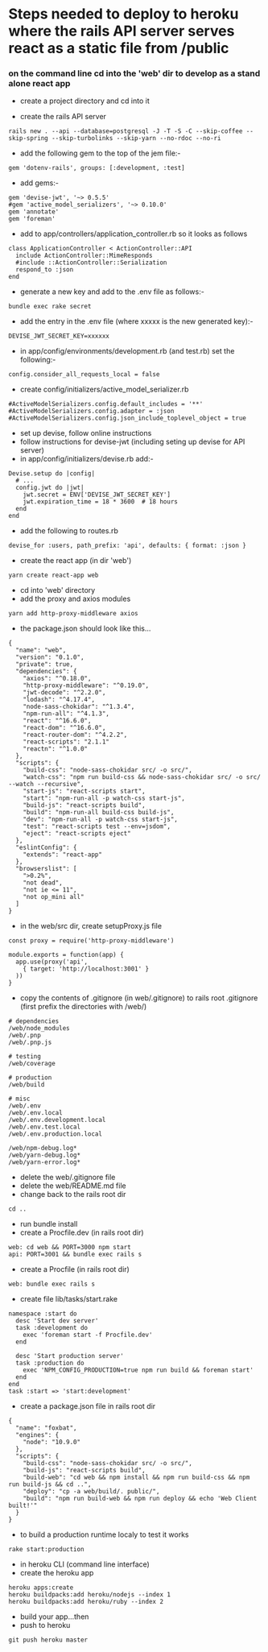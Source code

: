 # Steps needed to deploy to heroku where the rails API server serves react as a static file from /public

### on the command line cd into the 'web' dir to develop as a stand alone react app 

- create a project directory and cd into it

- create the rails API server
```
rails new . --api --database=postgresql -J -T -S -C --skip-coffee --skip-spring --skip-turbolinks --skip-yarn --no-rdoc --no-ri
```
- add the following gem to the top of the jem file:-
```
gem 'dotenv-rails', groups: [:development, :test]
```
- add gems:-
```
gem 'devise-jwt', '~> 0.5.5'
#gem 'active_model_serializers', '~> 0.10.0'
gem 'annotate'
gem 'foreman'
```
- add to app/controllers/application_controller.rb so it looks as follows
```
class ApplicationController < ActionController::API
  include ActionController::MimeResponds
  #include ::ActionController::Serialization
  respond_to :json
end
```
- generate a new key and add to the .env file as follows:-
```
bundle exec rake secret
```
- add the entry in the .env file (where xxxxx is the new generated key):-
```
DEVISE_JWT_SECRET_KEY=xxxxxx
```
- in app/config/environments/development.rb (and test.rb) set the following:-
```
config.consider_all_requests_local = false
```
- create config/initializers/active_model_serializer.rb
```
#ActiveModelSerializers.config.default_includes = '**'
#ActiveModelSerializers.config.adapter = :json
#ActiveModelSerializers.config.json_include_toplevel_object = true
```
- set up devise, follow online instructions
- follow instructions for devise-jwt (including seting up devise for API server)
- in app/config/initializers/devise.rb add:-
```
Devise.setup do |config|
  # ...
  config.jwt do |jwt|
    jwt.secret = ENV['DEVISE_JWT_SECRET_KEY']
    jwt.expiration_time = 18 * 3600  # 18 hours
  end
end
```
- add the following to routes.rb
```
devise_for :users, path_prefix: 'api', defaults: { format: :json }
```
- create the react app (in dir 'web')
```
yarn create react-app web
```
- cd into 'web' directory
- add the proxy and axios modules
```
yarn add http-proxy-middleware axios
```
- the package.json should look like this...
```
{
  "name": "web",
  "version": "0.1.0",
  "private": true,
  "dependencies": {
    "axios": "^0.18.0",
    "http-proxy-middleware": "^0.19.0",
    "jwt-decode": "^2.2.0",
    "lodash": "^4.17.4",
    "node-sass-chokidar": "^1.3.4",
    "npm-run-all": "^4.1.3",
    "react": "^16.6.0",
    "react-dom": "^16.6.0",
    "react-router-dom": "^4.2.2",
    "react-scripts": "2.1.1"
    "reactn": "^1.0.0"
  },
  "scripts": {
    "build-css": "node-sass-chokidar src/ -o src/",
    "watch-css": "npm run build-css && node-sass-chokidar src/ -o src/ --watch --recursive",
    "start-js": "react-scripts start",
    "start": "npm-run-all -p watch-css start-js",
    "build-js": "react-scripts build",
    "build": "npm-run-all build-css build-js",
    "dev": "npm-run-all -p watch-css start-js",
    "test": "react-scripts test --env=jsdom",
    "eject": "react-scripts eject"
  },
  "eslintConfig": {
    "extends": "react-app"
  },
  "browserslist": [
    ">0.2%",
    "not dead",
    "not ie <= 11",
    "not op_mini all"
  ]
}
```
- in the web/src dir, create setupProxy.js file
```
const proxy = require('http-proxy-middleware')

module.exports = function(app) {
  app.use(proxy('api',
    { target: 'http://localhost:3001' }
  ))
}
``` 
- copy the contents of .gitignore (in web/.gitignore) to rails root .gitignore (first prefix the directories with 
/web/)
```
# dependencies
/web/node_modules
/web/.pnp
/web/.pnp.js

# testing
/web/coverage

# production
/web/build

# misc
/web/.env
/web/.env.local
/web/.env.development.local
/web/.env.test.local
/web/.env.production.local

/web/npm-debug.log*
/web/yarn-debug.log*
/web/yarn-error.log*
```
- delete the web/.gitignore file
- delete the web/README.md file
- change back to the rails root dir
```
cd ..
```
- run bundle install
- create a Procfile.dev (in rails root dir)
```
web: cd web && PORT=3000 npm start
api: PORT=3001 && bundle exec rails s
```
- create a Procfile (in rails root dir)
```
web: bundle exec rails s
```
- create file lib/tasks/start.rake
```
namespace :start do
  desc 'Start dev server'
  task :development do
    exec 'foreman start -f Procfile.dev'
  end
  
  desc 'Start production server'
  task :production do
    exec 'NPM_CONFIG_PRODUCTION=true npm run build && foreman start'
  end
end
task :start => 'start:development'
```
- create a package.json file in rails root dir
```
{
  "name": "foxbat",
  "engines": {
    "node": "10.9.0"
  },
  "scripts": {
    "build-css": "node-sass-chokidar src/ -o src/",
    "build-js": "react-scripts build",
    "build-web": "cd web && npm install && npm run build-css && npm run build-js && cd ..",
    "deploy": "cp -a web/build/. public/",
    "build": "npm run build-web && npm run deploy && echo 'Web Client built!'"
  }
}
```
- to build a production runtime localy to test it works
```
rake start:production
```
- in heroku CLI (command line interface)
- create the heroku app
```
heroku apps:create
heroku buildpacks:add heroku/nodejs --index 1
heroku buildpacks:add heroku/ruby --index 2
```
- build your app...then
- push to heroku
```
git push heroku master
```
